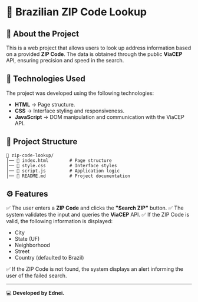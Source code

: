 # 📌 Brazilian ZIP Code Lookup

## 📖 About the Project

This is a web project that allows users to look up address information based on a provided **ZIP Code**. The data is obtained through the public **ViaCEP** API, ensuring precision and speed in the search.

## 🚀 Technologies Used

The project was developed using the following technologies:

- **HTML** → Page structure.
- **CSS** → Interface styling and responsiveness.
- **JavaScript** → DOM manipulation and communication with the ViaCEP API.

## 📂 Project Structure

```
📁 zip-code-lookup/
│── 📄 index.html        # Page structure
│── 📄 style.css         # Interface styles
│── 📄 script.js         # Application logic
│── 📄 README.md         # Project documentation
```

## ⚙️ Features

✅ The user enters a **ZIP Code** and clicks the **"Search ZIP"** button.
✅ The system validates the input and queries the **ViaCEP** API.
✅ If the ZIP Code is valid, the following information is displayed:

- City
- State (UF)
- Neighborhood
- Street
- Country (defaulted to Brazil)

✅ If the ZIP Code is not found, the system displays an alert informing the user of the failed search.

---
💻 **Developed by Ednei.**
